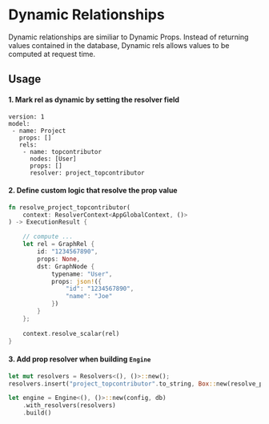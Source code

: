 # Dynamic Relationships

Dynamic relationships are similiar to Dynamic Props. Instead of returning values contained in the database, Dynamic rels allows values to be computed at request time. 

## Usage

#### 1. Mark rel as dynamic by setting the resolver field

```config
version: 1
model: 
 - name: Project
   props: []
   rels:
    - name: topcontributor
      nodes: [User]
      props: []
      resolver: project_topcontributor
```

#### 2. Define custom logic that resolve the prop value

```rust
fn resolve_project_topcontributor(
    context: ResolverContext<AppGlobalContext, ()>
) -> ExecutionResult {

    // compute ...
    let rel = GraphRel {
        id: "1234567890",
        props: None,
        dst: GraphNode {
            typename: "User",
            props: json!({
                "id": "1234567890",
                "name": "Joe"
            })
        }
    };
    
    context.resolve_scalar(rel)
}
```

#### 3. Add prop resolver when building `Engine`

```rust
let mut resolvers = Resolvers<(), ()>::new();
resolvers.insert("project_topcontributor".to_string, Box::new(resolve_project_topcontributor));

let engine = Engine<(), ()>::new(config, db)
    .with_resolvers(resolvers)
    .build()
```